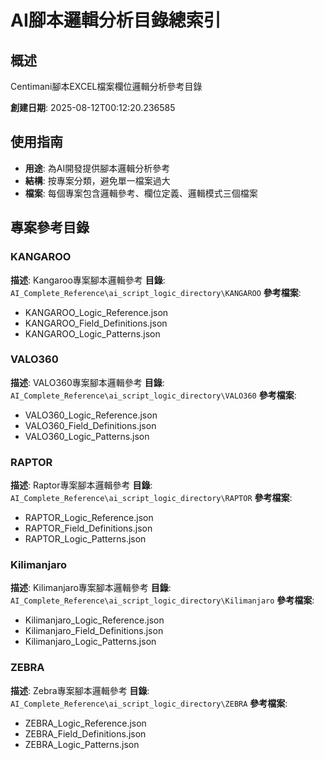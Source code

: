 # AI腳本邏輯分析目錄總索引

## 概述
Centimani腳本EXCEL檔案欄位邏輯分析參考目錄

**創建日期**: 2025-08-12T00:12:20.236585

## 使用指南
- **用途**: 為AI開發提供腳本邏輯分析參考
- **結構**: 按專案分類，避免單一檔案過大
- **檔案**: 每個專案包含邏輯參考、欄位定義、邏輯模式三個檔案

## 專案參考目錄

### KANGAROO
**描述**: Kangaroo專案腳本邏輯參考
**目錄**: `AI_Complete_Reference\ai_script_logic_directory\KANGAROO`
**參考檔案**:
- KANGAROO_Logic_Reference.json
- KANGAROO_Field_Definitions.json
- KANGAROO_Logic_Patterns.json

### VALO360
**描述**: VALO360專案腳本邏輯參考
**目錄**: `AI_Complete_Reference\ai_script_logic_directory\VALO360`
**參考檔案**:
- VALO360_Logic_Reference.json
- VALO360_Field_Definitions.json
- VALO360_Logic_Patterns.json

### RAPTOR
**描述**: Raptor專案腳本邏輯參考
**目錄**: `AI_Complete_Reference\ai_script_logic_directory\RAPTOR`
**參考檔案**:
- RAPTOR_Logic_Reference.json
- RAPTOR_Field_Definitions.json
- RAPTOR_Logic_Patterns.json

### Kilimanjaro
**描述**: Kilimanjaro專案腳本邏輯參考
**目錄**: `AI_Complete_Reference\ai_script_logic_directory\Kilimanjaro`
**參考檔案**:
- Kilimanjaro_Logic_Reference.json
- Kilimanjaro_Field_Definitions.json
- Kilimanjaro_Logic_Patterns.json

### ZEBRA
**描述**: Zebra專案腳本邏輯參考
**目錄**: `AI_Complete_Reference\ai_script_logic_directory\ZEBRA`
**參考檔案**:
- ZEBRA_Logic_Reference.json
- ZEBRA_Field_Definitions.json
- ZEBRA_Logic_Patterns.json

